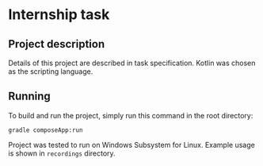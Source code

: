 # Internship task

## Project description

Details of this project are described in task specification. Kotlin was chosen as the scripting language.

## Running

To build and run the project, simply run this command in the root directory:

```gradle composeApp:run```

Project was tested to run on Windows Subsystem for Linux. Example usage is shown in `recordings` directory.